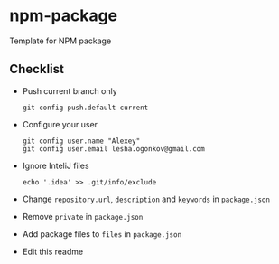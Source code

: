 # npm-package
Template for NPM package

## Checklist

* Push current branch only

      git config push.default current

* Configure your user

      git config user.name "Alexey"
      git config user.email lesha.ogonkov@gmail.com

* Ignore InteliJ files

      echo '.idea' >> .git/info/exclude

* Change `repository.url`, `description` and `keywords` in `package.json`
* Remove `private` in `package.json`
* Add package files to `files` in `package.json`
* Edit this readme
